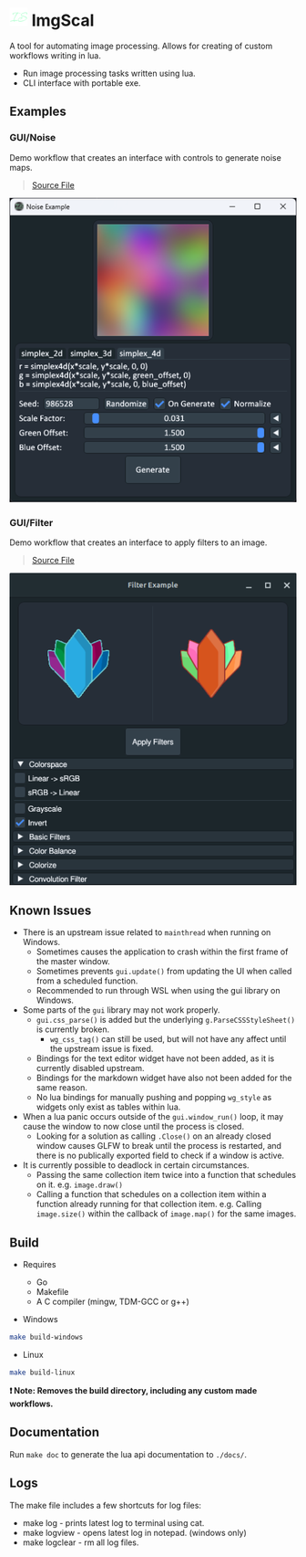 
# ![icon](./assets/favicon-32x32.png) ImgScal

A tool for automating image processing. Allows for creating of custom workflows
writing in lua.

* Run image processing tasks written using lua.
* CLI interface with portable exe.

## Examples

### GUI/Noise

Demo workflow that creates an interface with controls to generate noise maps.

> [Source File](/workflows/example_noise.lua)

![noise example](assets/demos/example_noise.png)

### GUI/Filter

Demo workflow that creates an interface to apply filters to an image.

> [Source File](/workflows//example_filter.lua)

![filter example](assets/demos/example_filters.png)

## Known Issues

* There is an upstream issue related to `mainthread` when running on Windows.
  * Sometimes causes the application to crash within the first frame of the master window.
  * Sometimes prevents `gui.update()` from updating the UI when called from a scheduled function.
  * Recommended to run through WSL when using the gui library on Windows.
* Some parts of the `gui` library may not work properly.
  * `gui.css_parse()` is added but the underlying `g.ParseCSSStyleSheet()` is currently broken.
    * `wg_css_tag()` can still be used, but will not have any affect until the upstream issue is fixed.
  * Bindings for the text editor widget have not been added, as it is currently disabled upstream.
  * Bindings for the markdown widget have also not been added for the same reason.
  * No lua bindings for manually pushing and popping `wg_style` as widgets only exist as tables within lua.
* When a lua panic occurs outside of the `gui.window_run()` loop, it may cause the window to now close until the process is closed.
  * Looking for a solution as calling `.Close()` on an already closed window causes GLFW to break until the process is restarted, and there is no publically exported field to check if a window is active.
* It is currently possible to deadlock in certain circumstances.
  * Passing the same collection item twice into a function that schedules on it. e.g. `image.draw()`
  * Calling a function that schedules on a collection item within a function already running for that
    collection item. e.g. Calling `image.size()` within the callback of `image.map()` for the same images.

## Build

* Requires
  * Go
  * Makefile
  * A C compiler (mingw, TDM-GCC or g++)

* Windows

```sh
make build-windows
```

* Linux

```sh
make build-linux
```

**❗ Note: Removes the build directory, including any custom made workflows.**

## Documentation

Run `make doc` to generate the lua api documentation to `./docs/`.

## Logs

The make file includes a few shortcuts for log files:

* make log - prints latest log to terminal using cat.
* make logview - opens latest log in notepad. (windows only)
* make logclear - rm all log files.
